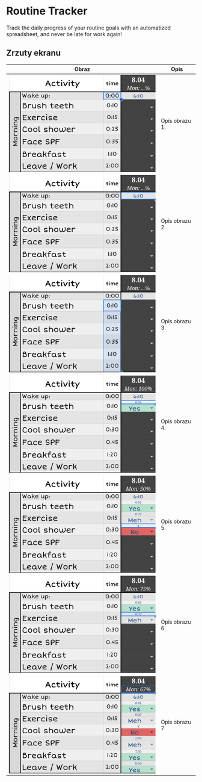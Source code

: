 # Routine Tracker
Track the daily progress of your routine goals with an automatized spreadsheet, and never be late for work again! 

## Zrzuty ekranu

| Obraz | Opis |
|-------|------|
| ![Obraz 1](screenshots/1.png) | Opis obrazu 1. |
| ![Obraz 2](screenshots/2.png) | Opis obrazu 2. |
| ![Obraz 3](screenshots/3.png) | Opis obrazu 3. |
| ![Obraz 4](screenshots/4.png) | Opis obrazu 4. |
| ![Obraz 5](screenshots/5.png) | Opis obrazu 5. |
| ![Obraz 6](screenshots/6.png) | Opis obrazu 6. |
| ![Obraz 7](screenshots/7.png) | Opis obrazu 7. |

